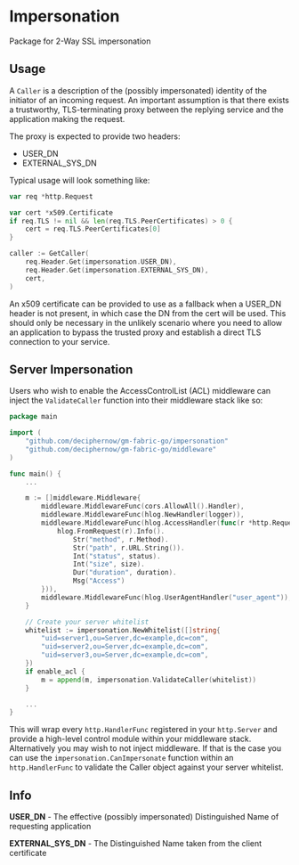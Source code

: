 # Impersonation
Package for 2-Way SSL impersonation

## Usage
A `Caller` is a description of the (possibly impersonated) identity of the initiator of an incoming request. An important assumption is that there exists a trustworthy, TLS-terminating proxy between the replying service and the application making the request.

The proxy is expected to provide two headers:
- USER_DN
- EXTERNAL_SYS_DN

Typical usage will look something like:
```go
var req *http.Request

var cert *x509.Certificate
if req.TLS != nil && len(req.TLS.PeerCertificates) > 0 {
	cert = req.TLS.PeerCertificates[0]
}

caller := GetCaller(
	req.Header.Get(impersonation.USER_DN),
	req.Header.Get(impersonation.EXTERNAL_SYS_DN),
	cert,
)
```
An x509 certificate can be provided to use as a fallback when a USER_DN header is not present, in which case the DN
from the cert will be used. This should only be necessary in the unlikely scenario where you need to allow an
application to bypass the trusted proxy and establish a direct TLS connection to your service.

## Server Impersonation
Users who wish to enable the AccessControlList (ACL) middleware can inject the `ValidateCaller` function into their middleware stack like so:
```go
package main

import (
	"github.com/deciphernow/gm-fabric-go/impersonation"
	"github.com/deciphernow/gm-fabric-go/middleware"
)

func main() {
	...

	m := []middleware.Middleware{
		middleware.MiddlewareFunc(cors.AllowAll().Handler),
		middleware.MiddlewareFunc(hlog.NewHandler(logger)),
		middleware.MiddlewareFunc(hlog.AccessHandler(func(r *http.Request, status int, size int, duration time.Duration) {
			hlog.FromRequest(r).Info().
				Str("method", r.Method).
				Str("path", r.URL.String()).
				Int("status", status).
				Int("size", size).
				Dur("duration", duration).
				Msg("Access")
		})),
		middleware.MiddlewareFunc(hlog.UserAgentHandler("user_agent")),
	}

	// Create your server whitelist
	whitelist := impersonation.NewWhitelist([]string{
		"uid=server1,ou=Server,dc=example,dc=com",
		"uid=server2,ou=Server,dc=example,dc=com",
		"uid=server3,ou=Server,dc=example,dc=com",
	})
	if enable_acl {
		m = append(m, impersonation.ValidateCaller(whitelist))
	}

	...
}
```
This will wrap every `http.HandlerFunc` registered in your `http.Server` and provide a high-level control module within your middleware stack. Alternatively you may wish to not inject middleware. If that is the case you can use the `impersonation.CanImpersonate` function within an `http.HandlerFunc` to validate the Caller object against your server whitelist.

## Info
**USER_DN** - The effective (possibly impersonated) Distinguished Name of requesting application

**EXTERNAL_SYS_DN** - The Distinguished Name taken from the client certificate
